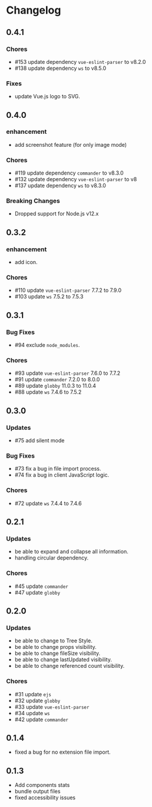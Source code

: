 # Changelog

## 0.4.1

### Chores

-   \#153 update dependency `vue-eslint-parser` to v8.2.0
-   \#138 update dependency `ws` to v8.5.0

### Fixes

-   update Vue.js logo to SVG.

## 0.4.0

### enhancement

-   add screenshot feature (for only image mode)

### Chores

-   \#119 update dependency `commander` to v8.3.0
-   \#132 update dependency `vue-eslint-parser` to v8
-   \#137 update dependency `ws` to v8.3.0

### Breaking Changes

-   Dropped support for Node.js v12.x

## 0.3.2

### enhancement

-   add icon.

### Chores

-   \#110 update `vue-eslint-parser` 7.7.2 to 7.9.0
-   \#103 update `ws` 7.5.2 to 7.5.3

## 0.3.1

### Bug Fixes

-   \#94 exclude `node_modules`.

### Chores

-   \#93 update `vue-eslint-parser` 7.6.0 to 7.7.2
-   \#91 update `commander` 7.2.0 to 8.0.0
-   \#89 update `globby` 11.0.3 to 11.0.4
-   \#88 update `ws` 7.4.6 to 7.5.2

## 0.3.0

### Updates

-   \#75 add silent mode

### Bug Fixes

-   \#73 fix a bug in file import process.
-   \#74 fix a bug in client JavaScript logic.

### Chores

-   \#72 update `ws` 7.4.4 to 7.4.6

## 0.2.1

### Updates

-   be able to expand and collapse all information.
-   handling circular dependency.

### Chores

-   \#45 update `commander`
-   \#47 update `globby`

## 0.2.0

### Updates

-   be able to change to Tree Style.
-   be able to change props visibility.
-   be able to change fileSize visibility.
-   be able to change lastUpdated visibility.
-   be able to change referenced count visibility.

### Chores

-   \#31 update `ejs`
-   \#32 update `globby`
-   \#33 update `vue-eslint-parser`
-   \#34 update `ws`
-   \#42 update `commander`

## 0.1.4

-   fixed a bug for no extension file import.

## 0.1.3

-   Add components stats
-   bundle output files
-   fixed accessibility issues
